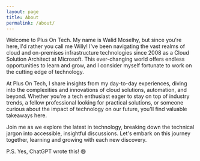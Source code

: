 ```yaml
---
layout: page
title: About
permalink: /about/
---
```


Welcome to Plus On Tech. My name is Walid Moselhy, but since you're here, I'd rather you call me Willy!
I've been navigating the vast realms of cloud and on-premises infrastructure technologies since 2008 as a Cloud Solution Architect at Microsoft.
This ever-changing world offers endless opportunities to learn and grow, and I consider myself fortunate to work on the cutting edge of technology.

At Plus On Tech, I share insights from my day-to-day experiences, diving into the complexities and innovations of cloud solutions, automation, and beyond.
Whether you're a tech enthusiast eager to stay on top of industry trends, a fellow professional looking for practical solutions, or someone curious about the impact of technology on our future, you'll find valuable takeaways here.

Join me as we explore the latest in technology, breaking down the technical jargon into accessible, insightful discussions. Let's embark on this journey together, learning and growing with each new discovery.

P.S. Yes, ChatGPT wrote this! 😄